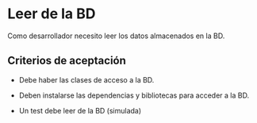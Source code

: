 # Leer de la BD

Como desarrollador necesito leer los datos almacenados en la BD.

## Criterios de aceptación

* Debe haber las clases de acceso a la BD.

* Deben instalarse las dependencias y bibliotecas para acceder a la BD.

* Un test debe leer de la BD (simulada)



